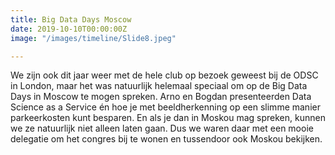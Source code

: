 ```yaml
---
title: Big Data Days Moscow
date: 2019-10-10T00:00:00Z
image: "/images/timeline/Slide8.jpeg"

---
```

We zijn ook dit jaar weer met de hele club op bezoek geweest bij de ODSC in London, maar het was natuurlijk helemaal speciaal om op de Big Data Days in Moscow te mogen spreken. Arno en Bogdan presenteerden Data Science as a Service én hoe je met beeldherkenning op een slimme manier parkeerkosten kunt besparen. En als je dan in Moskou mag spreken, kunnen we ze natuurlijk niet alleen laten gaan. Dus we waren daar met een mooie delegatie om het congres bij te wonen en tussendoor ook Moskou bekijken.